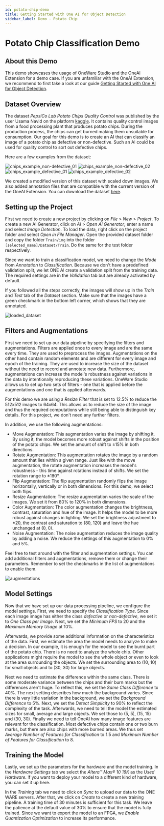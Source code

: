 ```yaml
---
id: potato-chip-demo
title: Getting Started with One AI for Object Detection
sidebar_label: Demo - Potato Chip
---
```

# Potato Chip Classification Demo

## About this Demo
This demo showcases the usage of OneWare Studio and the OneAI Extension for a demo case. If you are unfamiliar with the OneAI Extension, we recommend to first take a look at our guide [Getting Started with One AI for Object Detection](/docs/ai/01-get-started.md).

## Dataset Overview
The dataset *PepsiCo Lab Potato Chips Quality Control* was published by the user Usama Navid on the platform [kaggle](https://www.kaggle.com/datasets/concaption/pepsico-lab-potato-quality-control). It contains quality control images from a food processing plant that produces potato chips. During the production process, the chips can get burned making them unsuitable for consumption. Our goal for this demo is to create an AI that can classify an image of a potato chip as defective or non-defective. Such an AI could be used for quality control to sort out defective chips.

Here are a few examples from the dataset:

<div style={{ display: 'flex', gap: '1rem', flexWrap: 'wrap' }}>
    <img src="/img/ai/one_ai_plugin/demos/potato_chip/chips_non-defective_01.jpg" alt="chips_example_non-defective_01" style={{ width: '48%' }} />
    <img src="/img/ai/one_ai_plugin/demos/potato_chip/chips_non-defective_02.jpg" alt="chips_example_non-defective_02" style={{ width: '48%' }} />
    <img src="/img/ai/one_ai_plugin/demos/potato_chip/chips_defective_01.jpg" alt="chips_example_defective_01" style={{ width: '48%' }} />
    <img src="/img/ai/one_ai_plugin/demos/potato_chip/chips_defective_02.jpg" alt="chips_example_defective_02" style={{ width: '48%' }} />
</div>

We created a modified version of this dataset with scaled down images. We also added annotation files that are compatible with the current version of the OneAI Extension. You can download the dataset [here](https://github.com/one-ware/OneAI_demo_datasets/blob/main/Pepsico%20RnD%20Potato%20Lab%20Dataset%20512x512.zip).

## Setting up the Project
First we need to create a new project by clicking on *File* > *New* > *Project*. To create a new AI Generator, click on *AI* > *Open AI Generator*, enter a name and select *Image Detection*.
To load the data, right click on the project folder and select *Open in File Manager*. Open the provided dataset folder and copy the folder ``Train/img`` into the folder ``[selected_name]/Dataset/Train``. Do the same for the test folder respectively.

Since we want to train a classification model, we need to change the *Mode* from *Annotation* to *Classification*. Because we don't have a predefined validation split, we let ONE AI create a validation split from the training data. The required settings are in the *Validation* tab but are already activated by default.

If you followed all the steps correctly, the images will show up in the *Train* and *Test* tab of the *Dataset* section. Make sure that the images have a green checkmark in the bottom left corner, which shows that they are annotated.

![loaded_dataset](/img/ai/one_ai_plugin/demos/potato_chip/chips_loaded_dataset.jpg)

## Filters and Augmentations
First we need to set up our data pipeline by specifying the filters and augmentations. Filters are applied once to every image and are the same every time. They are used to preprocess the images. Augmentations on the other hand contain random elements and are different for every image and epoch of the training. They are used to increase the size of the dataset without the need to record and annotate new data. Furthermore, augmentations can increase the model's robustness against variations in the data by intentionally reproducing these variations. OneWare Studio allows us to set up two sets of filters - one that is applied before the augmentations and one that is applied afterwards.

For this demo we are using a *Resize Filter* that is set to 12.5% to reduce the 512x512 images to 64x64. This allows us to reduce the size of the image and thus the required computations while still being able to distinguish key details. For this project, we don't need any further filters.

In addition, we use the following augmentations:
- Move Augmentation: This augmentation varies the image by shifting it. By using it, the model becomes more robust against shifts in the position of the potato chips. We set the amount of shift to ±15% in both directions.
- Rotate Augmentation: This augmentation rotates the image by a random amount that lies within a given range. Just like with the move augmentation, the rotate augmentation increases the model's robustness - this time against rotations instead of shifts. We set the rotation range to ±180°.
- Flip Augmentation: The flip augmentation randomly flips the image horizontally, vertically or in both dimensions. For this demo, we select both flips.
- Resize Augmentation: The resize augmentation varies the scale of the images. We set it from 80% to 120% in both dimensions.
- Color Augmentation: The color augmentation changes the brightness, contrast, saturation and hue of the image. It helps the model to be more robust against changes in lighting. We set the brightness adjustment to ±20, the contrast and saturation to (80, 120) and leave the hue unchanged at (0, 0).
- Noise Augmentation: The noise augmentation reduces the image quality by adding a noise. We reduce the settings of this augmentation to 0% and 5%.

Feel free to test around with the filter and augmentation settings. You can add additional filters and augmentations, remove them or change their parameters. Remember to set the checkmarks in the list of augmentations to enable them.

![augmentations](/img/ai/one_ai_plugin/demos/potato_chip/chips_augmentations.jpg)

## Model Settings
Now that we have set up our data processing pipeline, we configure the model settings. First, we need to specify the *Classification Type*. Since each image image has either the class *defective* or *non-defective*, we set it to *One Class per Image*. Next, we set the *Minimum FPS* to 20 and the *Maximum Memory Usage* at 10%.

Afterwards, we provide some additional information on the characteristics of the data. First, we estimate the area the model needs to analyze to make a decision. In our example, it is enough for the model to see the burnt part of the potato chip. There is no need to analyze the whole chip. Other applications might require the model to see the whole object or even to look at the area surrounding the objects. We set the surrounding area to (10, 10) for small objects and to (30, 30) for large objects.

Next we need to estimate the difference within the same class. There is some moderate variance between the chips and their burn marks but the differences aren't huge. To reflect this, we set the *Same Class Difference* to 40%. The next setting describes how much the background varies. Since there is very little variation in the background, we set the *Background Difference* to 5%. Next, we set the *Detect Simplicity* to 90% to reflect the complexity of the task. Afterwards, we need to tell the model the estimated sizes for small, average and large objects. We set those to (5, 5), (15, 15) and (30, 30). Finally we need to tell OneAI how many image features are relevant for the classification. Most defective chips contain one or two burn marks, but there are also chips with more burned areas. We thus set *Average Number of Features for Classification* to 1.5 and *Maximum Number of Features for Classification* to 8.

## Training the Model
Lastly, we set up the parameters for the hardware and the model training. In the *Hardware Settings* tab we select the *Altera™ Max® 10 16K* as the *Used Hardware*. If you want to deploy your model to a different kind of hardware, you can set it up here.

In the *Training* tab we need to click on *Sync* to upload our data to the ONE WARE servers. After that, we click on *Create* to create a new training pipeline. A training time of 30 minutes is sufficient for this task. We leave the patience at the default value of 30% to ensure that the model is fully trained. Since we want to export the model to an FPGA, we *Enable Quantization Optimization* to increase its performance.